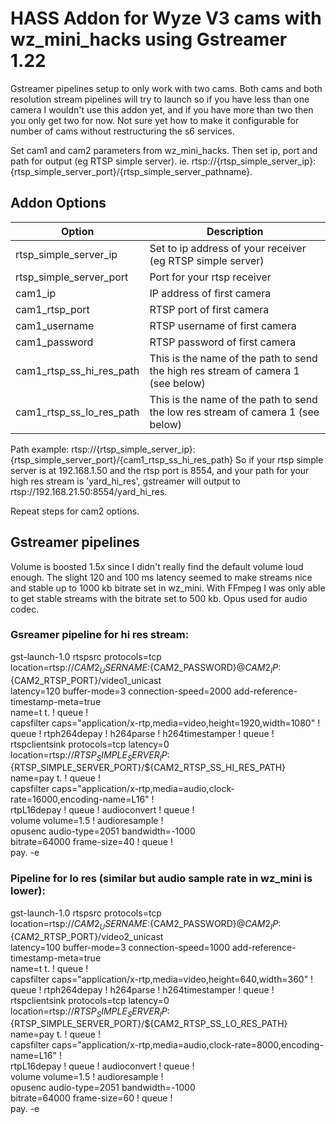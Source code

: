 # HASS Addon for Wyze V3 cams with wz_mini_hacks using Gstreamer 1.22
Gstreamer pipelines setup to only work with two cams.  Both cams and both resolution stream pipelines will try to launch so if you have less than one camera I wouldn't use this addon yet, and if you have more than two then you only get two for now.  Not sure yet how to make it configurable for number of cams without restructuring the s6 services.

Set cam1 and cam2 parameters from wz_mini_hacks. Then set ip, port and path for output (eg RTSP simple server). ie. rtsp://{rtsp_simple_server_ip}:{rtsp_simple_server_port}/{rtsp_simple_server_pathname}. 

## Addon Options
| Option                   | Description                                                                        |
| ------------------------ | ---------------------------------------------------------------------------------- |
| rtsp_simple_server_ip    | Set to ip address of your receiver (eg RTSP simple server)                         |
| rtsp_simple_server_port  | Port for your rtsp receiver 												        |
| cam1_ip                  | IP address of first camera                                                         |
| cam1_rtsp_port           | RTSP port of first camera                                                          |
| cam1_username            | RTSP username of first camera                                                      |
| cam1_password            | RTSP password of first camera                                                      |
| cam1_rtsp_ss_hi_res_path | This is the name of the path to send the high res stream of camera 1 (see below)   |
| cam1_rtsp_ss_lo_res_path | This is the name of the path to send the low res stream of camera 1 (see below)    |

Path example: rtsp://{rtsp_simple_server_ip}:{rtsp_simple_server_port}/{cam1_rtsp_ss_hi_res_path}
So if your rtsp simple server is at 192.168.1.50 and the rtsp port is 8554, and your path for your high res stream is 'yard_hi_res', gstreamer will output to rtsp://192.168.21.50:8554/yard_hi_res.

Repeat steps for cam2 options.

## Gstreamer pipelines
Volume is boosted 1.5x since I didn't really find the default volume loud enough.  The slight 120 and 100 ms latency seemed to make streams nice and stable up to 1000 kb bitrate set in wz_mini.  With FFmpeg I was only able to get stable streams with the bitrate set to 500 kb.  Opus used for audio codec.

### Gsreamer pipeline for hi res stream:
gst-launch-1.0 rtspsrc protocols=tcp \
location=rtsp://${CAM2_USERNAME}:${CAM2_PASSWORD}@${CAM2_IP}:${CAM2_RTSP_PORT}/video1_unicast \
latency=120 buffer-mode=3 connection-speed=2000 add-reference-timestamp-meta=true \
name=t t. ! queue ! \
capsfilter caps="application/x-rtp,media=video,height=1920,width=1080" ! \
queue ! rtph264depay ! h264parse ! h264timestamper ! queue ! \
rtspclientsink protocols=tcp latency=0 \
location=rtsp://${RTSP_SIMPLE_SERVER_IP}:${RTSP_SIMPLE_SERVER_PORT}/${CAM2_RTSP_SS_HI_RES_PATH} \
name=pay t. ! queue ! \
capsfilter caps="application/x-rtp,media=audio,clock-rate=16000,encoding-name=L16" ! \
rtpL16depay ! queue ! audioconvert ! queue ! \
volume volume=1.5 ! audioresample ! \
opusenc audio-type=2051 bandwidth=-1000 \
bitrate=64000 frame-size=40 ! queue ! \
pay. -e

### Pipeline for lo res (similar but audio sample rate in wz_mini is lower):
gst-launch-1.0 rtspsrc protocols=tcp \
location=rtsp://${CAM2_USERNAME}:${CAM2_PASSWORD}@${CAM2_IP}:${CAM2_RTSP_PORT}/video2_unicast \
latency=100 buffer-mode=3 connection-speed=1000 add-reference-timestamp-meta=true \
name=t t. ! queue ! \
capsfilter caps="application/x-rtp,media=video,height=640,width=360" ! \
queue ! rtph264depay ! h264parse ! h264timestamper ! queue ! \
rtspclientsink protocols=tcp latency=0 \
location=rtsp://${RTSP_SIMPLE_SERVER_IP}:${RTSP_SIMPLE_SERVER_PORT}/${CAM2_RTSP_SS_LO_RES_PATH} \
name=pay t. ! queue ! \
capsfilter caps="application/x-rtp,media=audio,clock-rate=8000,encoding-name=L16" ! \
rtpL16depay ! queue ! audioconvert ! queue ! \
volume volume=1.5 ! audioresample ! \
opusenc audio-type=2051 bandwidth=-1000 \
bitrate=64000 frame-size=60 ! queue ! \
pay. -e